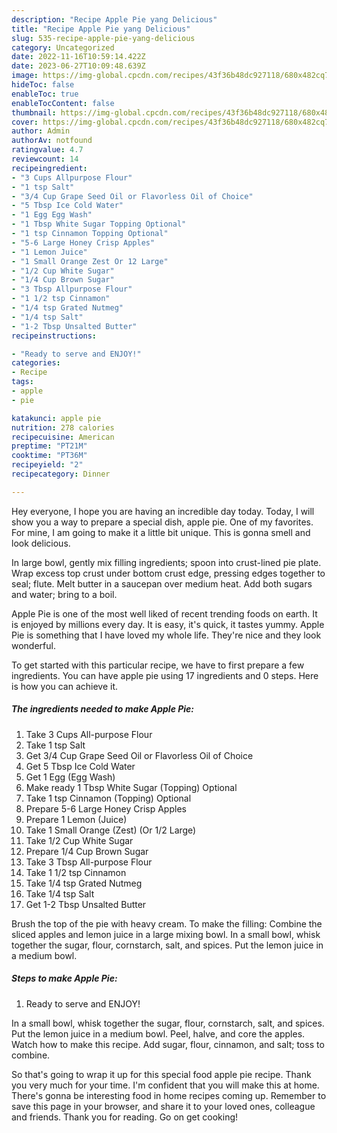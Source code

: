 ```yaml
---
description: "Recipe Apple Pie yang Delicious"
title: "Recipe Apple Pie yang Delicious"
slug: 535-recipe-apple-pie-yang-delicious
category: Uncategorized
date: 2022-11-16T10:59:14.422Z
date: 2023-06-27T10:09:48.639Z
image: https://img-global.cpcdn.com/recipes/43f36b48dc927118/680x482cq70/apple-pie-recipe-main-photo.jpg
hideToc: false
enableToc: true
enableTocContent: false
thumbnail: https://img-global.cpcdn.com/recipes/43f36b48dc927118/680x482cq70/apple-pie-recipe-main-photo.jpg
cover: https://img-global.cpcdn.com/recipes/43f36b48dc927118/680x482cq70/apple-pie-recipe-main-photo.jpg
author: Admin
authorAv: notfound
ratingvalue: 4.7
reviewcount: 14
recipeingredient:
- "3 Cups Allpurpose Flour"
- "1 tsp Salt"
- "3/4 Cup Grape Seed Oil or Flavorless Oil of Choice"
- "5 Tbsp Ice Cold Water"
- "1 Egg Egg Wash"
- "1 Tbsp White Sugar Topping Optional"
- "1 tsp Cinnamon Topping Optional"
- "5-6 Large Honey Crisp Apples"
- "1 Lemon Juice"
- "1 Small Orange Zest Or 12 Large"
- "1/2 Cup White Sugar"
- "1/4 Cup Brown Sugar"
- "3 Tbsp Allpurpose Flour"
- "1 1/2 tsp Cinnamon"
- "1/4 tsp Grated Nutmeg"
- "1/4 tsp Salt"
- "1-2 Tbsp Unsalted Butter"
recipeinstructions:

- "Ready to serve and ENJOY!"
categories:
- Recipe
tags:
- apple
- pie

katakunci: apple pie 
nutrition: 278 calories
recipecuisine: American
preptime: "PT21M"
cooktime: "PT36M"
recipeyield: "2"
recipecategory: Dinner

---
```



Hey everyone, I hope you are having an incredible day today. Today, I will show you a way to prepare a special dish, apple pie. One of my favorites. For mine, I am going to make it a little bit unique. This is gonna smell and look delicious.

In large bowl, gently mix filling ingredients; spoon into crust-lined pie plate. Wrap excess top crust under bottom crust edge, pressing edges together to seal; flute. Melt butter in a saucepan over medium heat. Add both sugars and water; bring to a boil.

Apple Pie is one of the most well liked of recent trending foods on earth. It is enjoyed by millions every day. It is easy, it's quick, it tastes yummy. Apple Pie is something that I have loved my whole life. They're nice and they look wonderful.


To get started with this particular recipe, we have to first prepare a few ingredients. You can have apple pie using 17 ingredients and 0 steps. Here is how you can achieve it.

<!--inarticleads1-->

##### The ingredients needed to make Apple Pie:

1. Take 3 Cups All-purpose Flour
1. Take 1 tsp Salt
1. Get 3/4 Cup Grape Seed Oil or Flavorless Oil of Choice
1. Get 5 Tbsp Ice Cold Water
1. Get 1 Egg (Egg Wash)
1. Make ready 1 Tbsp White Sugar (Topping) Optional
1. Take 1 tsp Cinnamon (Topping) Optional
1. Prepare 5-6 Large Honey Crisp Apples
1. Prepare 1 Lemon (Juice)
1. Take 1 Small Orange (Zest) (Or 1/2 Large)
1. Take 1/2 Cup White Sugar
1. Prepare 1/4 Cup Brown Sugar
1. Take 3 Tbsp All-purpose Flour
1. Take 1 1/2 tsp Cinnamon
1. Take 1/4 tsp Grated Nutmeg
1. Take 1/4 tsp Salt
1. Get 1-2 Tbsp Unsalted Butter


Brush the top of the pie with heavy cream. To make the filling: Combine the sliced apples and lemon juice in a large mixing bowl. In a small bowl, whisk together the sugar, flour, cornstarch, salt, and spices. Put the lemon juice in a medium bowl. 

<!--inarticleads2-->

##### Steps to make Apple Pie:


1. Ready to serve and ENJOY!

In a small bowl, whisk together the sugar, flour, cornstarch, salt, and spices. Put the lemon juice in a medium bowl. Peel, halve, and core the apples. Watch how to make this recipe. Add sugar, flour, cinnamon, and salt; toss to combine. 

So that's going to wrap it up for this special food apple pie recipe. Thank you very much for your time. I'm confident that you will make this at home. There's gonna be interesting food in home recipes coming up. Remember to save this page in your browser, and share it to your loved ones, colleague and friends. Thank you for reading. Go on get cooking!
